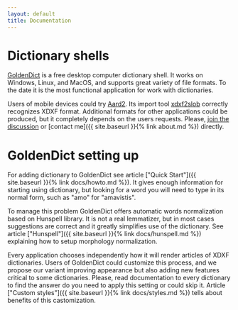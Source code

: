 ```yaml
---
layout: default
title: Documentation
---
```


# Dictionary shells

[GoldenDict](http://goldendict.org/) is a free desktop computer dictionary shell. It works on Windows, Linux, and MacOS, and supports great variety of file formats. To the date it is the most functional application for work with dictionaries.

Users of mobile devices could try [Aard2](http://aarddict.org/). Its import tool [xdxf2slob](https://github.com/itkach/xdxf2slob/) correctly recognizes XDXF format. Additional formats for other applications could be produced, but it completely depends on the users requests. Please, [join the discussion](https://github.com/nikita-moor/latin-dictionary/issues/2) or [contact me]({{ site.baseurl }}{% link about.md %}) directly.


# GoldenDict setting up

For adding dictionary to GoldenDict see article ["Quick Start"]({{ site.baseurl }}{% link docs/howto.md %}). It gives enough information for starting using dictionary, but looking for a word you will need to type in its normal form, such as "amo" for "amavistis".

To manage this problem GoldenDict offers automatic words normalization based on Hunspell library. It is not a real lemmatizer, but in most cases suggestions are correct and it greatly simplifies use of the dictionary. See article ["Hunspell"]({{ site.baseurl }}{% link docs/hunspell.md %}) explaining how to setup morphology normalization.

Every application chooses independently how it will render articles of XDXF dictionaries. Users of GoldenDict could customize this process, and we propose our variant improving appearance but also adding new features critical to some dictionaries. Please, read documentation to every dictionary to find the answer do you need to apply this setting or could skip it. Article ["Custom styles"]({{ site.baseurl }}{% link docs/styles.md %}) tells about benefits of this castomization.

